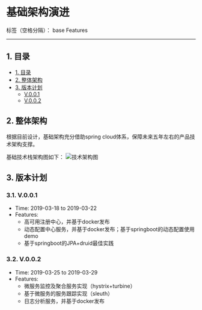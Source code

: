 ﻿# 基础架构演进

标签（空格分隔）： base Features

---

## 1. 目录

-   [1. 目录](#目录)
-   [2. 整体架构](#整体架构)
-   [3. 版本计划](#版本计划)
    -   [V.0.0.1](#V.0.0.1)
    -   [V.0.0.2](#V.0.0.2)

## 2. 整体架构
根据目前设计，基础架构充分借助spring cloud体系，保障未来五年左右的产品技术架构支撑。

基础技术栈架构图如下：
![技术架构图][1]

## 3. 版本计划

### 3.1. V.0.0.1

-   Time: 2019-03-18 to 2019-03-22
-   Features:
    -   高可用注册中心，并基于docker发布
    -   动态配置中心服务，并基于docker发布；基于springboot的动态配置使用demo
    -   基于springboot的JPA+druid最佳实践

### 3.2. V.0.0.2

-   Time: 2019-03-25 to 2019-03-29
-   Features:
    -   微服务监控及聚合服务实现（hystrix+turbine）
    -   基于微服务的服务跟踪实现（sleuth）
    -   日志分析服务，并基于docker发布
    
  [1]: https://raw.githubusercontent.com/asan3524/yiran/master/static/images/%E5%9F%BA%E7%A1%80%E6%8A%80%E6%9C%AF%E6%9E%B6%E6%9E%84.jpg
